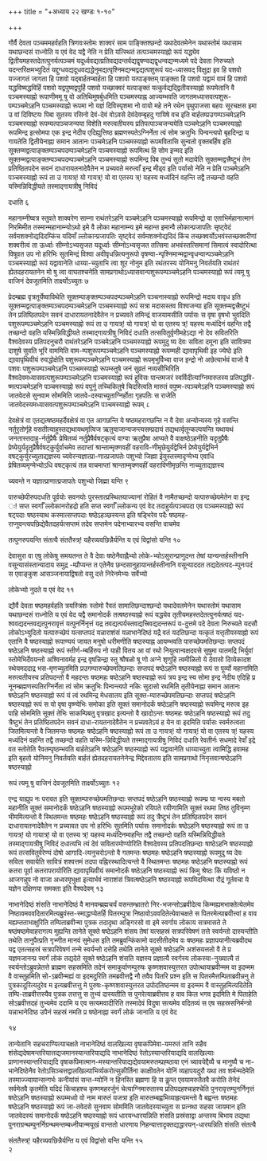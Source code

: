 +++
title = "+अध्याय २२ खण्डः १-१०"

+++

गौर्वै देवता पञ्चममहर्वहति त्रिणवःस्तोमः शाक्वरं साम पाङ्क्तिश्छन्दो
यथादेवतमेनेन यथास्तोमं यथासाम यथाछन्दसं राध्नोति य एवं वेद यद्वै
नेति न प्रेति यत्स्थितं तत्पञ्चमस्याह्नो रूपं यद्ध्येव
द्वितीयमहस्तदेतत्पुनर्यत्पञ्चमं
यदूर्ध्ववद्यत्प्रतिवद्यदन्तर्वद्यद्वृषण्वद्यद्वृधन्वद्यन्मध्यमे
पदे देवता निरुच्यते यदन्तरिक्षमभ्युदितं
यद्दुग्धवद्यदूधवद्यद्धेनुमद्यत्पृश्निमद्यन्मद्वद्यत्पशुरूपं
यद-ध्यासवद् विक्षुद्रा इव हि पशवो यज्जागतं जागता हि पशवो यद्बार्हतम्बार्हता हि पशावो यत्पाङ्क्तम् पाङ्क्ता हि पशवो यद्वामं वामं हि
पशवो यद्धविष्मद्धविर्हि पशवो यद्वपुष्मद्वपुर्हि पशवो यच्छाक्वरं यत्पाङ्क्तं यत्कुर्वद्यद्द्वितीयस्याह्नो
रूपमेतानि वै पञ्चमस्याह्नो रूपाणीममू षु वो अतिथिमुषर्बुधमिति
पञ्चमस्याह्न आज्यम्भवति जागतमध्यासवत्पशुरू-पम्पञ्चमेऽहनि
पञ्चमस्याह्नो रूपमा नो यज्ञं दिविस्पृशमा नो वायो
महे तने रथेन पृथुपाजसा बहवः सूरचक्षस इमा उ वां दिविष्टयः पिबा सुतस्य
रसिनो देवं-देवं वोऽवसे देवंदेवम्बृहदु गायिषे वच इति
बार्हतम्प्रउगम्पञ्चमेऽहनि पञ्चमस्याह्नो
रूपम्यत्पाञ्चजन्यया विशेति मरुत्वतीयस्य
प्रतिपत्पाञ्चजन्ययेति पञ्चमेऽहनि
पञ्चमस्याह्नो रूपमिन्द्र इत्सोमपा एक इन्द्र नेदीय एदिह्युत्तिष्ठ
ब्रह्मणस्पतेऽग्निर्नेता त्वं सोम क्रतुभिः पिन्वन्त्यपो
बृहदिन्द्रा य गायतेति द्वितीयेनाह्ना समान आतानः
पञ्चमेऽहनि पञ्चमस्याह्नो रूपमवितासि सुन्वतो वृक्तबर्हिष इति
सूक्तम्मद्वत्पाङ्क्तम्पञ्चपदम्पञ्चमेऽहनि पञ्चमस्याह्नो रूपमित्थ हि
सोम इन्मद इति सूक्तम्मद्वत्पाङ्क्तम्पञ्चपदम्पञ्चमेऽहनि पञ्चमस्याह्नो
रूपमिन्द्र पिब तुभ्यं सुतो मदायेति सूक्तम्मद्वत्त्रैष्टुभं तेन
प्रतिष्ठितपदेन सवनं दाधारायतनादेवैतेन न प्रच्यवते मरुत्वाँ इन्द्र
मीढ्व इति पर्यासो नेति न प्रेति पञ्चमेऽहनि पञ्चमस्याह्नो रूपं ता उ
गायत्र्\! यो गायत्र्\! यो वा एतस्य त्र्\! यहस्य मध्यंदिनं वहन्ति तद्वै
तच्छन्दो वहति यस्मिन्निविद्धीयते तस्माद्गायत्रीषु निविदं 

दधाति ६

 

महानाम्नीष्वत्र स्तुवते शाक्वरेण साम्ना राथंतरेऽहनि पञ्चमेऽहनि
पञ्चमस्याह्नो रूपमिन्द्रो वा एताभिर्महानात्मानं
निरमिमीत तस्मान्महानाम्न्योऽथो इमे वै लोका महानाम्न्य इमे
महान्त इमान्वै लोकान्प्रजापतिः सृष्ट्वेदं
सर्वमशक्नोद्यदिदम्किंच यदिमाँ
ल्लोकान्प्रजापतिः सृष्ट्वेदं सर्वमशक्नोद्यदिदं किंच
तच्छक्वर्योऽभवंस्तच्छक्वरीणां
शक्वरीत्वं ता ऊर्ध्वाः सीम्नोऽभ्यसृजत यदूर्ध्वाः
सीम्नोऽभ्यसृजत तत्सिमा अभवंस्तत्सिमानां
सिमात्वं स्वादोरित्था विषूवत उप नो हरिभिः सुतमिन्द्रं विश्वा
अवीवृधन्नित्यनुरूपो वृषण्वा-न्पृश्निमान्मद्वान्वृधन्वान्पञ्चमेऽहनि
पञ्चमस्याह्नो रूपं यद्वावानेति धाय्या-च्युताभि त्वा शूर नोनुम इति
रथंतरस्य योनिमनु निवर्तयति राथंतरं ह्येतदहरायतनेन मो षु त्वा
वाघतश्चनेति सामप्रगाथोऽध्यासवान्पशुरूपम्पञ्चमेऽहनि पञ्चमस्याह्नो रूपं त्यमू षु वाजिनं देवजूतमिति
तार्क्ष्योऽच्युतः ७

 

प्रेदम्ब्रह्म वृत्रतूर्येष्वाविथेति सूक्तम्पाङ्क्तम्पञ्चपदम्पञ्चमेऽहनि
पञ्चनास्याह्नो रूपमिन्द्रो मदाय वावृध इति
सूक्तम्मद्वत्पाङ्क्तम्पञ्चपदम्पञ्चमेऽहनि
पञ्चमस्याह्नो रूपं सत्रा मदासस्तव विश्वजन्या इति सूक्तम्मद्वत्त्रैष्टुभं
तेन प्रतिष्ठितपदेन सवनं दाधारायतनादेवैतेन न प्रच्यवते तमिन्द्रं
वाजयामसीति पर्यासः स वृषा वृषभो भुवदिति
पशुरूपम्पञ्चमेऽहनि पञ्चमस्याह्नो रूपं ता उ
गायत्र्\! यो गायत्र्\! यो वा एतस्य त्र्\! यहस्य मध्यंदिनं वहन्ति तद्वै
तच्छन्दो वहति यस्मिन्निविद्धीयते तस्माद्गायत्रीषु निविदं दधाति
तत्सवितुर्वृणीमहेऽद्या नो देव सवितरिति वैश्वदेवस्य
प्रतिपदनुचरौ राथंतरेऽहनि पञ्चमेऽहनि पञ्चमस्याह्नो
रूपमुदु ष्य देवः सविता दमूना इति सावित्रमा दाशुषे सुवति भूरि
वाममिति वाम-म्पशुरूपम्पञ्चमेऽहनि पञ्चमस्याह्नो रूपम्मही
द्यावापृथिवी इह ज्येष्ठे इति द्यावापृथिवीयं रुवद्धोक्षेति
पशुरूपम्पञ्चमेऽहनि पञ्चमस्याह्नो रूपमृभुर्विभ्वा वाज इन्द्रो
नो अछेत्यार्भवं वाजो वै पशवः पशुरूपम्पञ्चमेऽहनि पञ्चमस्याह्नो
रूपम्स्तुषे जनं सुव्रतं नव्यसीभिरिति
वैश्वदेवमध्यासवत्पशुरूपम्पञ्चमेऽहनि
पञ्चमस्याह्नो रूपं हूविसः पान्तमजरं स्वर्विदीत्याग्निमारुतस्य
प्रतिपद्धवि-ष्मत्पञ्चमेऽहनि पञ्चमस्याह्नो रूपं
वपुर्नु तच्चिकितुषे चिदस्त्विति मारुतं वपुष्म-त्पञ्चमेऽहनि
पञ्चमस्याह्नो रूपं जातवेदसे सुनवाम सोममिति
जातवे-दस्याच्युताग्निर्होता गृहपतिः स
राजेति जातवेदस्यमध्यासवत्पशुरूपम्पञ्चमेऽहनि पञ्चमस्याह्नो रूपम् ८

 

देवक्षेत्रं वा एतद्यत्षष्ठमहर्देवक्षेत्रं वा एत आगछन्ति ये
षष्ठमहरागछन्ति न वै देवा अन्योन्यस्य गृहे
वसन्ति नर्तुरृतोर्गृहे वसतीत्याहुस्तद्यथायथमृत्विज
ऋतुयाजान्यजन्त्यसम्प्रदायं
तद्यथर्त्वृतून्कल्पयन्ति यथायथं
जनतास्तदाहु-र्नर्तुप्रैषैः प्रेषितव्यं
नर्तुप्रैषैर्वषट्कृत्यं वाग्वा ऋतुप्रैषा आप्यते वै
वाक्षष्ठेऽहनीति यदृतुप्रैषैः
प्रेष्येयुर्यदृतुप्रैषैर्वषट्कुर्युर्वाचमेव
तदाप्तां श्रान्ताम्मृक्णवहीं वहरावि-णीमृछेयुर्यद्वेभिर्न
प्रेष्येयुर्यद्वेभिर्न
वषट्कुर्युरच्युताद्यज्ञस्य
च्यवेरन्यज्ञात्प्रा-णात्प्रजापतेः पशुभ्यो जिह्मा
ईयुस्तस्मादृग्मेभ्य एवाधि प्रेषितव्यमृग्मेभ्योऽधि वषट्कृत्यं
तन्न वाचमाप्तां श्रान्ताम्मृक्णवहीं वहराविणीमृछन्ति
नाच्युताद्यज्ञस्य 

च्यवन्ते न यज्ञात्प्राणात्प्रजापतेः पशुभ्यो जिह्मा यन्ति ९

 

पारुच्छेपीरुपदधति पूर्वयोः सवनयोः पुरस्तात्प्रस्थितयाज्यानां रोहितं वै
नामैतच्छन्दो यत्पारुच्छेपमेतेन वा इन्द्र ः\! सप्त स्वर्गाँ
ल्लोकानरोहद्रो हति सप्त स्वर्गाँ ल्लोकन्य एवं वेद
तदाहुर्यत्पञ्चपदा एव पञ्चमस्याह्नो रूपं षट्पदाः षष्ठस्याथ
कस्मात्सप्तपदाः षष्ठेऽहञ्छस्यन्त इति षड्भिरेव पदैः
षष्ठमह-राप्नुवन्त्यपछिद्येवैतदहर्यत्सप्तमं तदेव सप्तमेन
पदेनाभ्यारभ्य वसन्ति वाचमेव 

तत्पुनरुपयन्ति संतत्यै संततैस्त्र्\! यहैरव्यवछिन्नैर्यन्ति य एवं
विद्वांसो यन्ति १०

 

देवासुरा वा एषु लोकेषु समयतन्त ते वै देवाः षष्ठेनैवाह्नैभ्यो
लोके-भ्योऽसुरान्प्राणुदन्त तेषां
यान्यन्तर्हस्तीनानि
वसून्यासंस्तान्यादाय समुद्र
-म्प्रौप्यन्त त एतेनैव छन्दसानुहायान्तर्हस्तीनानि
वसून्याददत तद्यदेतत्पद-म्पुनःपदं स एवाङ्कुश आसञ्जनायाद्विषतो वसु
दत्ते निरेनमेभ्यः सर्वेभ्यो 

लोकेभ्यो नुदते य एवं वेद ११

 

द्यौर्वै देवता षष्ठमहर्वहति त्रयस्त्रिंशः स्तोमो रैवतं
सामातिछन्दाश्छन्दो यथादेवतमेनेन
यथास्तोमं यथासाम यथाछन्दसं राध्नोति य एवं वेद यद्वै समानोदर्कं
तत्षष्ठस्याह्नो रूपं यद्ध्येव तृतीयमहस्तदेतत्पुनर्यत्षष्ठं
यद-श्ववद्यदन्तवद्यत्पुनरावृत्तं
यत्पुनर्निनृत्तं यद्र
तवद्यत्पर्यस्तवद्यत्त्रिवद्यदन्तरूपं
य-दुत्तमे पदे देवता निरुच्यते यदसौ लोकोऽभ्युदितो यत्पारुच्छेपं
यत्सप्तपदं यन्नाराशंसं यन्नाभानेदिष्ठं यद्रै वतं
यदतिछन्दा यत्कृतं यत्तृतीयस्याह्नो रूपं एतानि वै षष्ठस्याह्नो
रूपाण्ययं जायत मनुषो धरीमणीति षष्ठस्याह्न आयम्भवति
पारुच्छेपमतिछन्दाः सप्तपदं षष्ठेऽहनि
षष्ठस्याह्नो रूपं स्तीर्ण-म्बर्हिरुप नो याही वितय आ वां रथो
नियुत्वान्वक्षदवसे सुषुमा यातमद्रि भिर्युवां
स्तोमेभिर्देवयन्तो अश्विनावर्मह
इन्द्र वृषन्निन्द्रा स्तु श्रौषळो षू णो अग्ने शृणुहि त्वमीळितो
ये देवासो दिव्येकादश स्थेयमददाद्र भस-मृणच्युतमिति
प्रउगम्पारुच्छेपमतिछन्दाः
सप्तपदं षष्ठेऽहनि षष्ठस्याह्नो रूपं स पूर्व्यो महानामिति मरुत्वतीयस्य
प्रतिपदन्तो वै महदन्तः षष्ठमहः षष्ठेऽहनि षष्ठस्याह्नो रूपं त्रय इन्द्र
स्य सोमा इन्द्र नेदीय एदिहि प्र नूनम्ब्रह्मणस्पतिरग्निर्नेता त्वं सोम
क्रतुभिः पिन्वन्त्यपो नकिः सुदासो रथमिति तृतीयेनाह्ना समान आतानः
षष्ठेऽहनि षष्ठस्याह्नो रूपं यं त्वं रथमिन्द्र मेधसातय इति
सूक्त-म्पारुच्छेपमतिछन्दाः सप्तपदं षष्ठेऽहनि
षष्ठस्याह्नो रूपं स यो वृषा वृष्ण्येभिः समोका इति सूक्तं
समानोदर्कं षष्ठेऽहनि षष्ठस्याह्नो रूपमिन्द्र मरुत्व इह पाहि सोममिति
सूक्तं तेभिः साकम्पिबतु वृत्रखाद इत्यन्तो वै खादोऽन्तः षष्ठमहः
षष्ठेऽहनि षष्ठस्याह्नो रूपं तदु त्रैष्टुभं तेन प्रतिष्ठितपदेन सवनं
दाधा-रायतनादेवैतेन न प्रच्यवतेऽयं ह येन वा इदमिति पर्यासः
स्वर्मरुत्वता जितमित्यन्तो वै जितमन्तः षष्ठमहः षष्ठेऽहनि
षष्ठस्याह्नो रूपं ता उ गायत्र्\! यो गायत्र्\! यो वा एतस्य
त्र्\! यहस्य मध्यंदिनं वहन्ति तद्वै तच्छन्दो वहति
यस्मि-न्निविद्धीयते तस्माद्गायत्रीषु
निविदं दधाति रेवतीर्नः सधमादे रेवाँ इद्रे वत स्तोतेति
रैवतम्पृष्ठम्भवति बार्हतेऽहनि षष्ठेऽहनि
षष्ठस्याह्नो रूपं यद्वावानेति धाय्याच्युता
त्वामिद्धि हवामह इति बृहतो योनिमनु निवर्तयति बार्हतं
ह्येतदहरायतनेनेन्द्र मिद्देवतातय इति सामप्रगाथो
निनृत्तवान्षष्ठेऽहनि षष्ठस्याह्नो 

रूपं त्यमू षु वाजिनं देवजूतमिति तार्क्ष्योऽच्युतः १२

 

एन्द्र याह्युप नः परावत इति सूक्तम्पारुच्छेपमतिछन्दाः सप्तपदं षष्ठेऽहनि
षष्ठस्याह्नो रूपम्प्र घा न्वस्य मबतो महानीति सूक्तं समानोदर्कं
षष्ठेऽहनि षष्ठस्याह्नो रूपमभूरेको रयिपते रयीणामिति
सूक्तं रथमा तिष्ठ तुविनृम्ण भीममित्यन्तो वै स्थितमन्तः
षष्ठमहः षष्ठेऽहनि षष्ठस्याह्नो रूपं तदु त्रैष्टुभं तेन
प्रतिष्ठितपदेन सवनं दाधारायतनादेवैतेन न प्रच्यावत उप नो
हरिभिः सुतमिति पर्यासः समानोदर्कः षष्ठेऽहनि षष्ठस्याह्नो रूपं
ता उ गायत्र्\! यो गायात्र्\! यो वा एतस्य त्र्\! यहस्य मध्यंदिनम्वहन्ति
तद्वै तच्छन्दो वहति यस्मिन्निविद्धीयते तस्माद्गायत्रीषु निविदं दधात्यभि
त्यं देवं सवितारमोण्योरिति वैश्वदेवस्य प्रतिपदतिछन्दाः षाष्ठेऽहनि
षष्ठस्याह्नो रूपं तत्सवितुर्वरेण्यं दोषो आगादि-त्यनुचरोऽन्तो
वै गतमन्तः षष्ठमहः षष्ठेऽहनि षष्ठस्याह्नो रूपमुदु ष्य देवः सविता
सवायेति सावित्रं शश्वत्तमं तदपा वह्निरस्थादित्यन्तो वै
स्थितमन्तः षष्ठमहः षष्ठेऽहनि षष्ठस्याह्नो रूपं कतरा
पूर्वा कतरापरायोरिति द्यावापृथिवीयं समानोदर्कं षष्ठेऽहनि षष्ठस्याह्नो
रूपं किमु श्रेष्ठः किं यविष्ठो न आजगन्नुप नो वाजा अध्वरमृभुक्षा
इत्यार्भवं नाराशंसं त्रिवत्षष्ठेऽहनि षष्ठस्याह्नो रूपमिदमित्था रौद्रं गूर्तवचा ये यज्ञेन दक्षिणया समक्ता इति वैश्वदेवम् १३

 

नाभानेदिष्ठं शंसति नाभानेदिष्ठं वै मानवम्ब्रह्मचर्यं वसन्तम्भ्रातरो
निर-भजन्सोऽब्रवीदेत्य किम्मह्यमभाक्तेत्येतमेव
निष्ठावमववदितारमित्यब्रुवंस्त-स्माद्धाप्येतर्हि
पितरम्पुत्रा निष्ठावोऽववदितेत्येवाचक्षते स पितरमेत्याब्रवीत्त्वां ह वाव
मह्यम्तताभाक्षुरिति तम्पिताब्रवीन्मा पुत्रक तदादृथा अङ्गिरसो वा इमे
स्वर्गाय लोकाय सत्रमासते ते षष्ठंषष्ठमेवाहरागत्य मुह्यन्ति तानेते
सूक्ते षष्ठेऽहनि शंसय तेषां यत्सहस्रं सत्रपरिवेषणं तत्ते स्वर्यन्तो
दास्यन्तीति तथेति तानुपैत्प्रति गृभ्णीत मानवं सुमेधस इति
तमब्रुवन्किंकामो वदसीतीदमेव वः षष्ठमहः
प्रज्ञापयानीत्यब्रवीदथ यद्व एतत्सहस्रं
सत्रपरिवेषणं तन्मे स्वर्यन्तो दत्तेहि तथेति तानेते सूक्ते
षष्ठेऽहनि अशंसयत्ततो वै ते प्र यज्ञमजानन्प्र स्वर्गं लोकं तद्यदेते
सूक्ते षष्ठेऽहनि शंसति यज्ञस्य प्रज्ञात्यै स्वर्गस्य लोकस्या-नुख्यात्यै
तं स्वर्यन्तोऽब्रुवन्नेतत्ते ब्राह्मण सहस्रमिति तदेनं
समाकुर्वाणम्पुरुषः कृष्णशवास्युत्तरत
उपोत्थायाब्रवीन्मम वा इदम्मम वै वास्तुहमिति सो-ऽब्रवीन्मह्यं वा
इदमदुरिति तमब्रवीत्तद्वै नौ तवैव पितरि प्रश्न इति स
पितरमैत्तम्पिताब्रवीन्ननु ते पुत्रकादूरित्यदुरेव म
इत्यब्रवीत्तत्तु मे पुरुषः-कृष्णशवास्युत्तरत उपोदतिष्ठन्मम वा इदम्मम वै
वास्तुहमित्यदितेति तम्पि-ताब्रवीत्तस्यैव पुत्रक तत्तत्तु स तुभ्यं
दास्यतीति स पुनरेत्याब्रवीत्तव ह वाव किल भगव इदमिति मे
पिताहेति सोऽब्रवीत्तदहं तुभ्यमेव ददामि य एव
सत्यमवादीरिति तस्मादेवं विदुषा सत्यमेव
वदितव्यं स एष सहस्रसनिर्मन्त्रो यन्नाभानेदिष्ठ उपैनं
सहस्रं नमति प्र षष्ठेनाह्ना स्वर्गं लोकं जानाति य एवं वेद 

१४

 

तान्येतानि सहचराण्यित्याचक्षते नाभानेदिष्ठं वालखिल्या वृषाकपिमेवा-यमरुतं
तानि सहैव शंसेद्यदेषामन्तरियात्तद्यजमानस्यान्तरियाद्यदि नाभानेदिष्ठं
रेतोऽस्यान्तरियाद्यदि वालखिल्याः प्राणानस्यान्तरियाद्यदि
वृषाकपिमात्मान-मस्यान्तरियाद्यद्येवयामरुतम्प्रह्ष्ठाया
एनं च्यावयेद्दैव्यै च मानुष्यै च ना-भानेदिष्ठेनैव
रेतोऽसिञ्चत्तद्वालखिल्याभिर्व्यकरोत्सुकीर्तिना
काक्षीवतेन योनिं व्यहापयदुरौ यथा तव शर्मन्मदेमेति
तस्माज्ज्यायान्सन्गर्भः
कनीयांसं सन्त-म्योनिं न हिनस्ति ब्रह्मणा हि स कॢप्त एवयामरुतैतवै
करोति तेनेदं सर्वमेतवै कृतमेति यदिदं किंचाहश्च कृष्णमहरर्जुनं
चेत्याग्निमारुतास्य प्रतिपदहश्चाहश्चेति
पुनरावृत्तम्पुनर्निनृत्तं
षष्ठेऽहनि षष्ठस्याह्नो रूपम्मध्वो वो नाम मारुतं यजत्रा
इति मारुतम्बह्वभिव्याहृत्यमन्तो वै बह्वन्तः षष्ठमहः षष्ठेऽहनि
षष्ठस्याह्नो रूपं जा-तवेदसे सुनवाम सोममिति
जातवेदस्याच्युता स प्रत्नथा सहसा जायमान इति जातवेदस्यं
समानोदर्कं षष्ठेऽहनि षष्ठस्याह्नो रूपं धारयन्धारयन्निति शंसति
प्रस्रंसाद्वा अन्तस्य बिभाय तद्यथा
पुनराग्रन्थम्पुनर्निग्रन्थमन्तम्बध्नीयान्मयूखं
वान्ततो धारणाय निहन्यात्तादृक्तद्यद्धारयन्-धारयन्निति शंसति संतत्यै 

संततैस्त्र्\! यहैरव्यवछिन्नैर्यन्ति य एवं विद्वांसो यन्ति यन्ति १५   
२

 